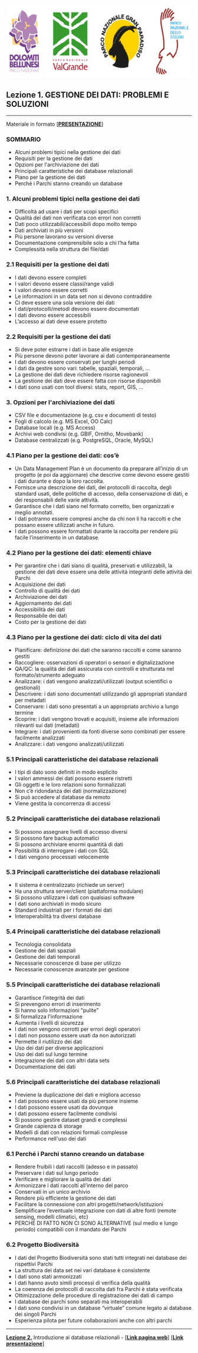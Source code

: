 <p align="center"> <img src="lezioni/materiale/loghi.png" width="630" height="200" /> </p>

## Lezione 1. GESTIONE DEI DATI: PROBLEMI E SOLUZIONI
---
Materiale in formato [<ins>[**PRESENTAZIONE**](https://docs.google.com/presentation/d/1XyWKH8GZxVzKnz5JL4B-3uMMULKOEaAzruW7Ps_FQeI/edit?usp=sharing)</ins>]  

### SOMMARIO

* Alcuni problemi tipici nella gestione dei dati
* Requisiti per la gestione dei dati
* Opzioni per l'archiviazione dei dati
* Principali caratteristiche dei database relazionali
* Piano per la gestione dei dati
* Perché i Parchi stanno creando un database

### 1. Alcuni problemi tipici nella gestione dei dati

* Difficoltà ad usare i dati per scopi specifici
* Qualità dei dati non verificata con errori non corretti
* Dati poco utilizzabili/accessibili dopo molto tempo
* Dati archiviati in più versioni
* Più persone lavorano su versioni diverse
* Documentazione comprensibile solo a chi l’ha fatta
* Complessità nella struttura dei file/dati

### 2.1 Requisiti per la gestione dei dati

* I dati devono essere completi
* I valori devono essere classi/range validi
* I valori devono essere corretti
* Le informazioni in un data set non si devono contraddire
* Ci deve essere una sola versione dei dati
* I dati/protocolli/metodi devono essere documentati
* I dati devono essere accessibili
* L’accesso ai dati deve essere protetto

### 2.2 Requisiti per la gestione dei dati

* Si deve poter estrarre i dati in base alle esigenze
* Più persone devono poter lavorare ai dati contemporaneamente
* I dati devono essere conservati per lunghi periodi
* I dati da gestire sono vari: tabelle, spaziali, temporali, …
* La gestione dei dati deve richiedere risorse ragionevoli
* La gestione dei dati deve essere fatta con risorse disponibili
* I dati sono usati con tool diversi: stats, report, GIS, …

### 3. Opzioni per l'archiviazione dei dati

* CSV file e documentazione (e.g. csv e documenti di testo)
* Fogli di calcolo (e.g. MS Excel, OO Calc)
* Database locali (e.g. MS Access)
* Archivi web condivisi (e.g. GBIF, Ornitho, Movebank)
* Database centralizzati (e.g. PostgreSQL, Oracle, MySQL)

### 4.1 Piano per la gestione dei dati: cos’è

* Un Data Management Plan è un documento da preparare all’inizio di un progetto (e poi da aggiornare) che descrive come devono essere gestiti i dati durante e dopo la loro raccolta.
* Fornisce una descrizione dei dati, dei protocolli di raccolta, degli standard usati, delle politiche di accesso, della conservazione di dati, e dei responsabili delle varie attività.
* Garantisce che i dati siano nel formato corretto, ben organizzati e meglio annotati.
* I dati potranno essere compresi anche da chi non li ha raccolti e che possano essere utilizzati anche in futuro.
* I dati possono essere formattati durante la raccolta per rendere più facile l’inserimento in un database.

### 4.2 Piano per la gestione dei dati: elementi chiave

* Per garantire che i dati siano di qualità, preservati e utilizzabili, la gestione dei dati deve essere una delle attività integranti delle attività dei Parchi
* Acquisizione dei dati
* Controllo di qualità dei dati
* Archiviazione dei dati
* Aggiornamento dei dati
* Accessibilità dei dati
* Responsabile dei dati
* Costo per la gestione dei dati

### 4.3 Piano per la gestione dei dati: ciclo di vita dei dati

* Pianificare: definizione dei dati che saranno raccolti e come saranno gestiti
* Raccogliere: osservazioni di operatori o sensori e digitalizzazione
* QA/QC: la qualità dei dati assicurata con controlli e strutturata nel formato/strumento adeguato
* Analizzare: i dati vengono analizzati/utilizzati (output scientifici o gestionali)
* Descrivere: i dati sono documentati utilizzando gli appropriati standard per metadati
* Conservare: i dati sono presentati a un appropriato archivio a lungo termine
* Scoprire: i dati vengono trovati e acquisiti, insieme alle informazioni rilevanti sui dati (metadati)
* Integrare: i dati provenienti da fonti diverse sono combinati per essere facilmente analizzati
* Analizzare: i dati vengono analizzati/utilizzati

### 5.1 Principali caratteristiche dei database relazionali

* I tipi di dato sono definiti in modo esplicito
* I valori ammessi dei dati possono essere ristretti
* Gli oggetti e le loro relazioni sono formalizzati
* Non c’è ridondanza dei dati (normalizzazione)
* Si può accedere al database da remoto
* Viene gestita la concorrenza di accessi

### 5.2 Principali caratteristiche dei database relazionali

* Si possono assegnare livelli di accesso diversi
* Si possono fare backup automatici
* Si possono archiviare enormi quantità di dati
* Possibilità di interrogare i dati con SQL
* I dati vengono processati velocemente

### 5.3 Principali caratteristiche dei database relazionali

* Il sistema è centralizzato (richiede un server)
* Ha una struttura server/client (piattaforma modulare)
* Si possono utilizzare i dati con qualsiasi software
* I dati sono archiviati in modo sicuro
* Standard industriali per i formati dei dati
* Interoperabilità tra diversi database

### 5.4 Principali caratteristiche dei database relazionali

* Tecnologia consolidata
* Gestione dei dati spaziali
* Gestione dei dati temporali
* Necessarie conoscenze di base per utilizzo
* Necessarie conoscenze avanzate per gestione

### 5.5 Principali caratteristiche dei database relazionali

* Garantisce l’integrità dei dati
* Si prevengono errori di inserimento
* Si hanno solo informazioni "pulite"
* Si formalizza l'informazione
* Aumenta i livelli di sicurezza
* I dati non vengono corrotti per errori degli operatori
* I dati non possono essere usati da non autorizzati
* Permette il riutilizzo dei dati
* Uso dei dati per diverse applicazioni
* Uso dei dati sul lungo termine
* Integrazione dei dati con altri data sets
* Documentazione dei dati

### 5.6 Principali caratteristiche dei database relazionali

* Previene la duplicazione dei dati e migliora accesso
* I dati possono essere usati da più persone insieme
* I dati possono essere usati da dovunque
* I dati possono essere facilmente condivisi
* Si possono gestire dataset grandi e complessi
* Grande capienza di storage
* Modelli di dati con relazioni formali complesse
* Performance nell'uso dei dati

### 6.1 Perché i Parchi stanno creando un database

* Rendere fruibili i dati raccolti (adesso e in passato)
* Preservare i dati sul lungo periodo
* Verificare e migliorare la qualità dei dati
* Armonizzare i dati raccolti all’interno del parco
* Conservati in un unico archivio
* Rendere più efficiente la gestione dei dati
* Facilitare la connessione con altri progetti/network/istituzioni
* Semplificare l’eventuale integrazione con dati di altre fonti (remote sensing, modelli climatici, etc)
* PERCHÉ DI FATTO NON CI SONO ALTERNATIVE (sul medio e lungo periodo) compatibili con il mandato dei Parchi

### 6.2 Progetto Biodiversità

* I dati del Progetto Biodiversità sono stati tutti integrati nei database dei rispettivi Parchi
* La struttura dei data set nei vari database è consistente
* I dati sono stati armonizzati
* I dati hanno avuto simili processi di verifica della qualità
* La coerenza dei protocolli di raccolta dati fra Parchi è stata verificata
* Ottimizzazione delle procedure di registrazione dei dati di campo
* I database dei parchi sono separati ma interoperabili
* I dati sono condivisi in un database “virtuale” comune legato ai database dei singoli Parchi
* Esperienza pilota per future collaborazioni anche con altri parchi  

---
[**Lezione 2.**](https://github.com/feurbano/corsoparchi/blob/master/lezioni/lezione_02.md) Introduzione ai database relazionali - [<ins>[**Link pagina web**](https://feurbano.github.io/corsoparchi/lezioni/lezione_02.html)</ins>] [<ins>[**Link presentazione**](https://docs.google.com/presentation/d/1c5SVeZIgyzI1XVzP-DYiVm4xGygObjy3FZR4bRpEIQY/edit?usp=sharing)</ins>]
